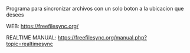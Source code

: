 Programa para sincronizar archivos con un solo boton a la ubicacion que desees

WEB: https://freefilesync.org/

REALTIME MANUAL: https://freefilesync.org/manual.php?topic=realtimesync
